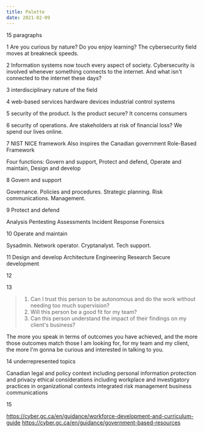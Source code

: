 ```yaml
---
title: Palette
date: 2021-02-09
---
```


15 paragraphs

1
Are you curious by nature?
Do you enjoy learning?
The cybersecurity field moves at breakneck speeds.

2
Information systems now touch every aspect of society. Cybersecurity is involved whenever something connects to the internet. And what isn't connected to the internet these days?

3
interdisciplinary nature of the field


4
web-based services
hardware devices
industrial control systems

5
security of the product. Is the product secure? It concerns consumers

6
security of operations. Are stakeholders at risk of financial loss?
We spend our lives online.

7
NIST NICE framework
Also inspires the Canadian government Role-Based Framework

Four functions: Govern and support, Protect and defend, Operate and maintain, Design and develop

8
Govern and support

Governance. Policies and procedures. Strategic planning. Risk communications. Management.

9
Protect and defend

Analysis
Pentesting
Assessments
Incident Response
Forensics

10
Operate and maintain

Sysadmin. Network operator.
Cryptanalyst.
Tech support.

11
Design and develop
Architecture
Engineering
Research
Secure development

12


13
> 1. Can I trust this person to be autonomous and do the work without needing too much supervision?
> 2. Will this person be a good fit for my team?
> 3. Can this person understand the impact of their findings on my client's business? 

The more you speak in terms of outcomes you have achieved, and the more those outcomes match those I am looking for, for my team and my client, the more I'm gonna be curious and interested in talking to you.

14
underrepresented topics 

Canadian legal and policy context including personal information protection and privacy
ethical considerations including workplace and investigatory practices in organizational contexts
integrated risk management
business communications


15


https://cyber.gc.ca/en/guidance/workforce-development-and-curriculum-guide
https://cyber.gc.ca/en/guidance/government-based-resources

<!-- 

getting certifications after you get hired

> 1. Can I trust this person to be autonomous and do the work without needing too much supervision?
> 2. Will this person be a good fit for my team?
> 3. Can this person understand the impact of their findings on my client's business?
> 4. Will this person be able to write clear, consistent and error-free reports?
> 
> To answer these questions I'm gonna make assumptions based on the information you provide me.
> 
> The more you speak in terms of outcomes you have achieved, and the more those outcomes match those I am looking for, for my team and my client, the more I'm gonna be curious and interested in talking to you.

 -->
